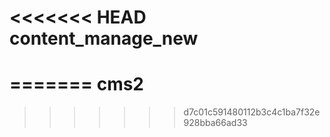 <<<<<<< HEAD
content_manage_new
==================
=======
cms2
====
>>>>>>> d7c01c591480112b3c4c1ba7f32e928bba66ad33
